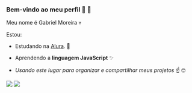 ### **Bem-vindo ao meu perfil** 🤡 🐰

Meu nome é Gabriel Moreira 💀

Estou:
- Estudando na [Alura](https://www.alura.com.br). 👾

- Aprendendo a **linguagem JavaScript** ✨

- _Usando este lugar para organizar e compartilhar meus projetos_ ☝️ 🤓

![](https://media1.tenor.com/m/LHBdlduUFPsAAAAC/bunny-bnuuy.gif)
![](https://media1.tenor.com/m/5UIJJdDdEpgAAAAC/uranium-heart.gif)

